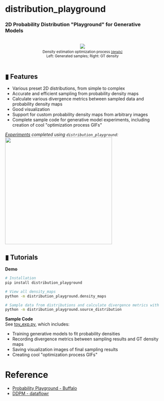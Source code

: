 # distribution_playground
### **2D Probability Distribution "Playground" for Generative Models**

<br>
<div align="center">
  <a target="_blank" href="https://discrete-distribution-networks.github.io/2d-density-estimation-gif-with-10000-nodes-ddn.html">
    <img src="https://discrete-distribution-networks.github.io/img/frames_bin100_k2000_itern1800_batch40_framen96_2d-density-estimation-DDN.gif" style="height:">
  </a>
  <small><br>Density estimation optimization process <a target="_blank" href="https://discrete-distribution-networks.github.io/2d-density-estimation-gif-with-10000-nodes-ddn.html"><small>[details]</small></a><br>Left: Generated samples; Right: GT density</small>
</div>
<br>


## ▮ Features
- Various preset 2D distributions, from simple to complex
- Accurate and efficient sampling from probability density maps
- Calculate various divergence metrics between sampled data and probability density maps
- Good visualization
- Support for custom probability density maps from arbitrary images
- Complete sample code for generative model experiments, including creation of cool "optimization process GIFs"

*[Experiments](https://discrete-distribution-networks.github.io/) completed using `distribution_playground`:*  
<img src="https://discrete-distribution-networks.github.io/img/2d-density.png" style="width:348px">
  
## ▮ Tutorials
**Demo**
```bash
# Installation
pip install distribution_playground

# View all density_maps
python -m distribution_playground.density_maps

# Sample data from distributions and calculate divergence metrics with density maps
python -m distribution_playground.source_distribution
```

**Sample Code**  
See [toy_exp.py](https://github.com/DIYer22/sddn/blob/master/toy_exp.py), which includes:
- Training generative models to fit probability densities
- Recording divergence metrics between sampling results and GT density maps
- Saving visualization images of final sampling results
- Creating cool "optimization process GIFs"

# Reference
- [Probability Playground - Buffalo](https://www.acsu.buffalo.edu/~adamcunn/probability/normal.html)
- [DDPM - dataflowr](https://github.com/dataflowr/notebooks/tree/master/Module18)
